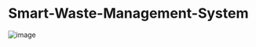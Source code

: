 # Smart-Waste-Management-System

![image](https://github.com/harvind-here/Smart-Waste-Management-System/assets/138276429/6a6355fa-f7bc-406f-92ec-480aa5925ec1)
